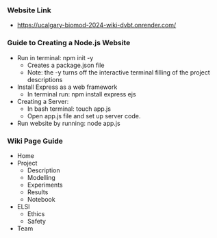 ### Website Link ###
- https://ucalgary-biomod-2024-wiki-dvbt.onrender.com/

### Guide to Creating a Node.js Website
- Run in terminal: npm init -y
    - Creates a package.json file
    - Note: the -y turns off the interactive terminal filling of the project descriptions
- Install Express as a web framework
    - In terminal run: npm install express ejs
- Creating a Server:
    - In bash terminal: touch app.js
    - Open app.js file and set up server code.
- Run website by running: node app.js

### Wiki Page Guide
- Home
- Project
    - Description
    - Modelling
    - Experiments
    - Results
    - Notebook
- ELSI
    - Ethics
    - Safety
- Team
